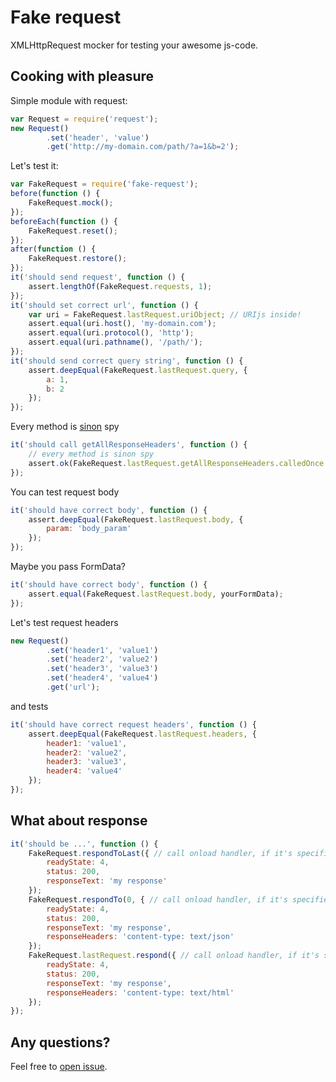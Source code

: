 Fake request
============

XMLHttpRequest mocker for testing your awesome js-code.

Cooking with pleasure
---------------------

Simple module with request:

```javascript
var Request = require('request');
new Request()
        .set('header', 'value')
        .get('http://my-domain.com/path/?a=1&b=2');
```

Let's test it:

```javascript
var FakeRequest = require('fake-request');
before(function () {
    FakeRequest.mock();
});
beforeEach(function () {
    FakeRequest.reset();
});
after(function () {
    FakeRequest.restore();
});
it('should send request', function () {
    assert.lengthOf(FakeRequest.requests, 1);
});
it('should set correct url', function () {
    var uri = FakeRequest.lastRequest.uriObject; // URIjs inside!
    assert.equal(uri.host(), 'my-domain.com');
    assert.equal(uri.protocol(), 'http');
    assert.equal(uri.pathname(), '/path/');
});
it('should send correct query string', function () {
    assert.deepEqual(FakeRequest.lastRequest.query, {
        a: 1,
        b: 2
    });
});
```

Every method is [sinon](http://sinonjs.org/docs/#spies) spy

```javascript
it('should call getAllResponseHeaders', function () {
    // every method is sinon spy
    assert.ok(FakeRequest.lastRequest.getAllResponseHeaders.calledOnce.withArgs('my-mega-header'));
});
```

You can test request body

```javascript
it('should have correct body', function () {
    assert.deepEqual(FakeRequest.lastRequest.body, {
        param: 'body_param' 
    });
});
```

Maybe you pass FormData? 

```javascript
it('should have correct body', function () {
    assert.equal(FakeRequest.lastRequest.body, yourFormData);
});
```

Let's test request headers

```javascript
new Request()
        .set('header1', 'value1')
        .set('header2', 'value2')
        .set('header3', 'value3')
        .set('header4', 'value4')
        .get('url');
```

and tests

```javascript
it('should have correct request headers', function () {
    assert.deepEqual(FakeRequest.lastRequest.headers, {
        header1: 'value1',
        header2: 'value2',
        header3: 'value3',
        header4: 'value4'
    });
});
```

What about response
-------------------

```javascript
it('should be ...', function () {
    FakeRequest.respondToLast({ // call onload handler, if it's specified
        readyState: 4,
        status: 200,
        responseText: 'my response'
    });
    FakeRequest.respondTo(0, { // call onload handler, if it's specified
        readyState: 4,
        status: 200,
        responseText: 'my response',
        responseHeaders: 'content-type: text/json'
    });
    FakeRequest.lastRequest.respond({ // call onload handler, if it's specified
        readyState: 4,
        status: 200,
        responseText: 'my response',
        responseHeaders: 'content-type: text/html'
    });
});
```

Any questions?
--------------

Feel free to [open issue](https://github.com/acvetkov/fake-request/issues).